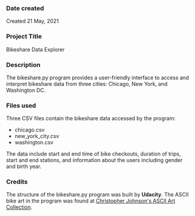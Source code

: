 ### Date created
Created 21 May, 2021

### Project Title
Bikeshare Data Explorer

### Description
The bikeshare.py program provides a user-friendly interface to access and interpret bikeshare data from three cities: Chicago, New York, and Washington DC.

### Files used
Three CSV files contain the bikeshare data accessed by the program:
  * chicago.csv
  * new_york_city.csv
  * washington.csv

The data include start and end time of bike checkouts, duration of trips, start and end stations, and information about the users including gender and birth year.

### Credits
The structure of the bikeshare.py program was built by **Udacity**.
The ASCII bike art in the program was found at [Christopher Johnson's ASCII Art Collection](https://asciiart.website/index.php?art=transportation/bicycles "Title").
